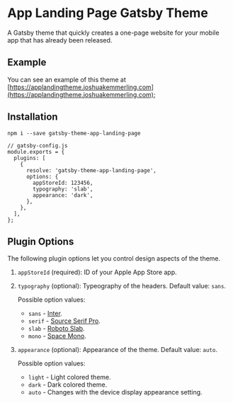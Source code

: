 # App Landing Page Gatsby Theme

A Gatsby theme that quickly creates a one-page website for your mobile app that has already been released.

## Example

You can see an example of this theme at [https://applandingtheme.joshuakemmerling.com](https://applandingtheme.joshuakemmerling.com);

## Installation

```
npm i --save gatsby-theme-app-landing-page
```

```
// gatsby-config.js
module.exports = {
  plugins: [
    {
      resolve: 'gatsby-theme-app-landing-page',
      options: {
        appStoreId: 123456,
        typography: 'slab',
        appearance: 'dark',
      },
    },
  ],
};
```

## Plugin Options

The following plugin options let you control design aspects of the theme.

1. `appStoreId` (required): ID of your Apple App Store app.

2. `typography` (optional): Typeography of the headers. Default value: `sans`.

    Possible option values:

    * `sans` - [Inter](https://fonts.google.com/specimen/Inter).
    * `serif` - [Source Serif Pro](https://fonts.google.com/specimen/Source+Serif+Pro).
    * `slab` - [Roboto Slab](https://fonts.google.com/specimen/Roboto+Slab).
    * `mono` - [Space Mono](https://fonts.google.com/specimen/Space+Mono).

3. `appearance` (optional): Appearance of the theme. Default value: `auto`.

    Possible option values:

    * `light` - Light colored theme.
    * `dark` - Dark colored theme.
    * `auto` - Changes with the device display appearance setting.
